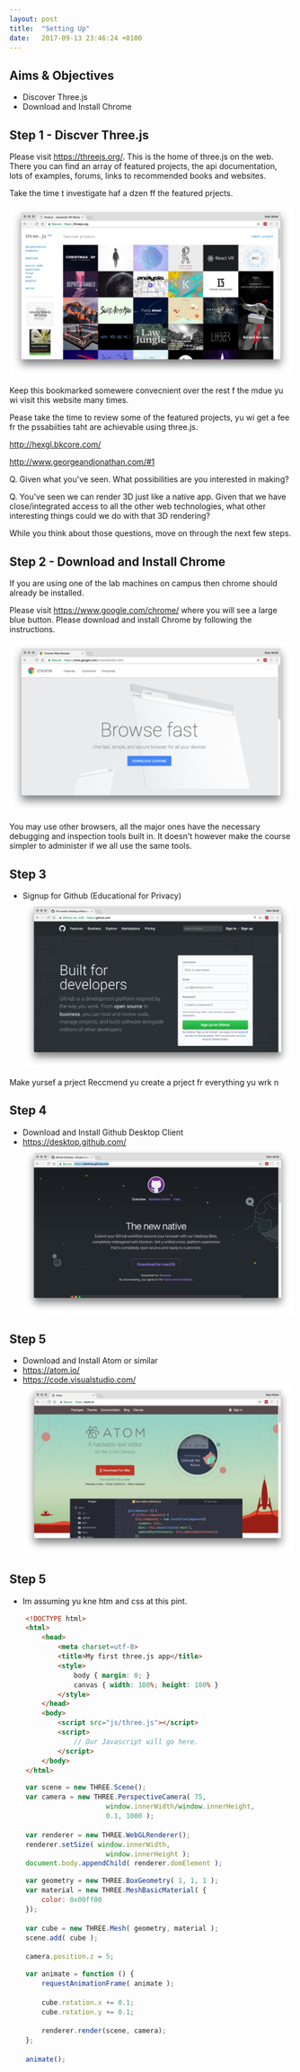 ```yaml
---
layout: post
title:  "Setting Up"
date:   2017-09-13 23:46:24 +0100
---
```


## Aims & Objectives
- Discover Three.js
- Download and Install Chrome

## Step 1 - Discver Three.js

Please visit <https://threejs.org/>.
This is the home of three.js on the web. There you can find an array of featured projects, the api documentation, lots of examples, forums, links to recommended books and websites.

Take the time t investigate haf a dzen ff the featured prjects.

![](/assets/threejs.png)

Keep this bookmarked somewere convecnient over the rest f the mdue yu wi visit this website many times.

Pease take the time to review some of the featured projects, yu wi get a fee fr the pssabiities taht are achievable using three.js.

<http://hexgl.bkcore.com/>

<http://www.georgeandjonathan.com/#1>

Q. Given what you've seen. What possibilities are you interested in making?

Q. You've seen we can render 3D just like a native app. Given that we have close/integrated access to all the other web technologies, what other interesting things could we do with that 3D rendering?

While you think about those questions, move on through the next few steps.

## Step 2 - Download and Install Chrome

If you are using one of the lab machines on campus then chrome should already be installed.

Please visit <https://www.google.com/chrome/> where you will see a large blue button. Please download and install Chrome by following the instructions.

![](/assets/getchrome.png)

You may use other browsers, all the major ones have the necessary debugging and inspection tools built in. It doesn't however make the course simpler to administer if we all use the same tools.

## Step 3
- Signup for Github (Educational for Privacy)
![](/assets/githubwecme.png)

Make yursef a prject
Reccmend yu create a prject fr everything yu wrk n


## Step 4
- Download and Install Github Desktop Client
- https://desktop.github.com/
![](/assets/getgthubdesktp.png)


## Step 5
- Download and Install Atom or similar
- https://atom.io/
- https://code.visualstudio.com/
![](/assets/getatm.png)


## Step 5
- Im assuming yu kne htm and css at this pint.



~~~ html
    <!DOCTYPE html>
    <html>
    	<head>
    		<meta charset=utf-8>
    		<title>My first three.js app</title>
    		<style>
    			body { margin: 0; }
    			canvas { width: 100%; height: 100% }
    		</style>
    	</head>
    	<body>
    		<script src="js/three.js"></script>
    		<script>
    			// Our Javascript will go here.
    		</script>
        </body>
    </html>
~~~    

~~~ javascript
    var scene = new THREE.Scene();
    var camera = new THREE.PerspectiveCamera( 75,
                        window.innerWidth/window.innerHeight,
                        0.1, 1000 );

    var renderer = new THREE.WebGLRenderer();
    renderer.setSize( window.innerWidth,
                        window.innerHeight );
    document.body.appendChild( renderer.domElement );
~~~

~~~ javascript
    var geometry = new THREE.BoxGeometry( 1, 1, 1 );
    var material = new THREE.MeshBasicMaterial( {
        color: 0x00ff00
    });

    var cube = new THREE.Mesh( geometry, material );
    scene.add( cube );

    camera.position.z = 5;
~~~

~~~ javascript
    var animate = function () {
        requestAnimationFrame( animate );

        cube.rotation.x += 0.1;
        cube.rotation.y += 0.1;

        renderer.render(scene, camera);
    };

    animate();
~~~
